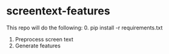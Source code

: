 # screentext-features
This repo will do the following:
0. pip install -r requirements.txt
1. Preprocess screen text
2. Generate features
